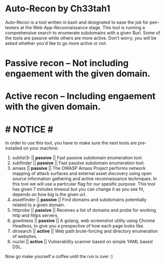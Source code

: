 # Auto-Recon by Ch33tah1
Auto-Recon is a tool written in bash and designated to ease the job for pen-testers at the Web-App-Reconnaissance stage.
This tool is running a comprehensive search to enumerate subdomains with a given $url.
Some of the tools are passive while others are more active. Don't worry, you will be asked whether you'd like to go more active or not.

# Passive recon – Not including engaement with the given domain.
# Active recon – Including engaement with the given domain.

# # NOTICE # #
In order to use this tool, you have to make sure the next tools are pre-installed on your machine:
1. sublist3r || **passive** || Fast passive subdomain enumeration tool.
2. subfinder || **passive** || Fast passive subdomain enumeration tool.
3. amass || **passive** || The OWASP Amass Project performs network mapping of attack surfaces and external asset discovery using open source information gathering and active reconnaissance techniques. In this tool we will use a particular flag for our spesific purpose. This tool has given 7 minutes timeout but you can change it as you see fit, depends on how big is the given url.
4. assetfinder || **passive** || Find domains and subdomains potentially related to a given domain.
5. httprobe || **passive** || Receives a list of domains and probe for working http and https servers.
6. gowitness || **passive** || A golang, web screenshot utility using Chrome Headless, to give you a prespective of how each page looks like.
7. dirsearch || **active** || Web path brute-forcing and directory enumeration of websites.
8. nuclei || **active** || Vulnerability scanner based on simple YAML based DSL.

Now go make yourself a coffee until the run is over :)
